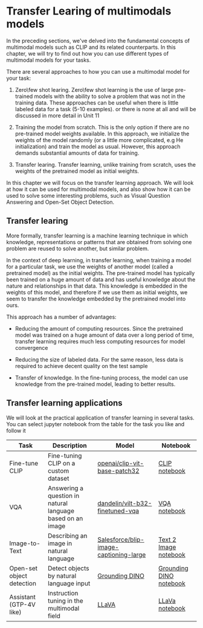 # Transfer Learing of multimodals models

In the preceding sections, we've delved into the fundamental concepts of multimodal models such as CLIP and its related counterparts. In this chapter, we will try to find out how you can use different types of multimodal models for your tasks.

There are several approaches to how you can use a multimodal model for your task:

1. Zero\few shot learing. Zero\few shot learning is the use of large pre-trained models with the ability to solve a problem that was not in the training data. These approaches can be useful when there is little labeled data for a task (5-10 examples). or there is none at all and will be discussed in more detail in Unit 11

2. Training the model from scratch. This is the only option if there are no pre-trained model weights available. In this approach, we initialize the weights of the model randomly (or a little more complicated, e.g He initialization) and train the model as usual. However, this approach demands substantial amounts of data for training.

3. Transfer learing. Transfer learning, unlike training from scratch, uses the weights of the pretrained model as initial weights.

In this chapter we will focus on the transfer learning approach. We will look at how it can be used for multimodal models, and also show how it can be used to solve some interesting problems, such as Visual Question Answering and Open-Set Object Detection.

## Transfer learing

More formally, transfer learning is a machine learning technique in which knowledge, representations or patterns that are obtained from solving one problem are reused to solve another, but similar problem.

In the context of deep learning, in transfer learning, when training a model for a particular task, we use the weights of another model (called a pretrained model) as the initial weights. The pre-trained model has typically been trained on a huge amount of data and has useful knowledge about the nature and relationships in that data. This knowledge is embedded in the weights of this model, and therefore if we use them as initial weights, we seem to transfer the knowledge embedded by the pretrained model into ours.

This approach has a number of advantages:

* Reducing the amount of computing resources. Since the pretrained model was trained on a huge amount of data over a long period of time, transfer learning requires much less computing resources for model convergence

* Reducing the size of labeled data. For the same reason, less data is required to achieve decent quality on the test sample

* Transfer of knowledge. In the fine-tuning process, the model can use knowledge from the pre-trained model, leading to better results.

## Transfer learning applications

We will look at the practical application of transfer learning in several tasks. You can select jupyter notebook from the table for the task you like and follow it

| Task        | Description                                                      | Model                                             | Notebook    |
| ----------- | ---------------------------------------------------------------- | ------------------------------------------------- | ----------- |
| Fine-tune CLIP             | Fine-tuning CLIP on a custom dataset                             | [openai/clip-vit-base-patch32](https://huggingface.co/openai/clip-vit-base-patch32) | [CLIP notebook](https://) |
| VQA                        | Answering a question in natural <br/> language based on an image | [dandelin/vilt-b32-finetuned-vqa](https://huggingface.co/dandelin/vilt-b32-finetuned-vqa) | [VQA notebook](https://) |
| Image-to-Text              | Describing an image in natural language                          | [Salesforce/blip-image-captioning-large](https://huggingface.co/Salesforce/blip-image-captioning-large) | [Text 2 Image notebook](https://) |
| Open-set object detection  | Detect objects by natural language input                         |  [Grounding DINO](https://github.com/IDEA-Research/GroundingDINO) | [Grounding DINO notebook](https://) |
| Assistant (GTP-4V like)    | Instruction tuning in the multimodal field                       | [LLaVA](https://github.com/haotian-liu/LLaVA) | [LLaVa notebook](https://) |

